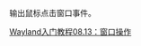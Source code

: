 输出鼠标点击窗口事件。

<a href="https://feater.top/wayland/wayland-input-shell-surface" target="_blank">Wayland入门教程08.13：窗口操作</a>
